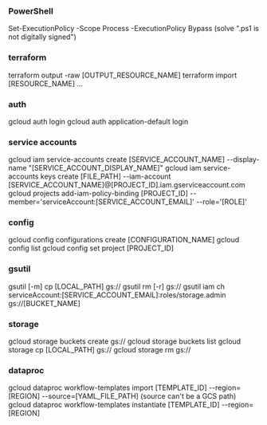 ### PowerShell
Set-ExecutionPolicy -Scope Process -ExecutionPolicy Bypass (solve ".ps1 is not digitally signed")

### terraform
terraform output -raw [OUTPUT_RESOURCE_NAME]
terraform import [RESOURCE_NAME] ...

### auth
gcloud auth login
gcloud auth application-default login

### service accounts
gcloud iam service-accounts create [SERVICE_ACCOUNT_NAME] --display-name "[SERVICE_ACCOUNT_DISPLAY_NAME]"
gcloud iam service-accounts keys create [FILE_PATH] --iam-account [SERVICE_ACCOUNT_NAME]@[PROJECT_ID].iam.gserviceaccount.com
gcloud projects add-iam-policy-binding [PROJECT_ID] --member='serviceAccount:[SERVICE_ACCOUNT_EMAIL]' --role='[ROLE]'


### config
gcloud config configurations create [CONFIGURATION_NAME]
gcloud config list
gcloud config set project [PROJECT_ID]

### gsutil
gsutil [-m] cp [LOCAL_PATH] gs://
gsutil rm [-r] gs://
gsutil iam ch serviceAccount:[SERVICE_ACCOUNT_EMAIL]:roles/storage.admin gs://[BUCKET_NAME]

### storage
gcloud storage buckets create gs://
gcloud storage buckets list
gcloud storage cp [LOCAL_PATH] gs://
gcloud storage rm gs://

### dataproc
gcloud dataproc workflow-templates import [TEMPLATE_ID] --region=[REGION] --source=[YAML_FILE_PATH] (source can't be a GCS path)
gcloud dataproc workflow-templates instantiate [TEMPLATE_ID] --region=[REGION]
